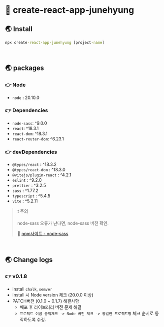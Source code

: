 # 🐳 create-react-app-junehyung

## 🌏 Install

```cmd
npx create-react-app-junehyung [project-name]
```

<br/>

## 🌏 packages

### 👉 Node

* `node` : 20.10.0

### 👉 Dependencies

* `node-sass`: ^9.0.0
* `react`: ^18.3.1
* `react-dom`: ^18.3.1
* `react-router-dom`: ^6.23.1

### 👉 devDependencies

* `@types/react` : ^18.3.2
* `@types/react-dom` : ^18.3.0
* `@vitejs/plugin-react` : ^4.2.1
* `eslint` : ^9.2.0
* `prettier` : ^3.2.5
* `sass` : ^1.77.2
* `typescript` : ^5.4.5
* `vite` : ^5.2.11

> ❗ 주의
>
> node-sass 오류가 난다면, node-sass 버전 확인.
>
> 📘 [npm사이트 - node-sass](https://www.npmjs.com/package/node-sass)



<br/>

## 🌏 Change logs

### 👉 v0.1.8

* install `chalk`, `semver`
* install 시 Node version 체크 (20.0.0 이상)
* PATCH버전 (0.1.0 ~ 0.1.7) 해결사항
  * 배포 후 라이브러리 버전 문제 해결
  * `프로젝트 이름 공백체크 -> Node 버전 체크 -> 동일한 프로젝트명` 체크 순서로 동작하도록 수정.